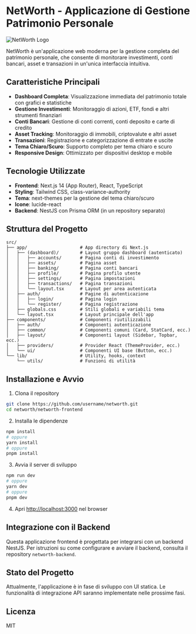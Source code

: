 # NetWorth - Applicazione di Gestione Patrimonio Personale

![NetWorth Logo](https://via.placeholder.com/150x50?text=NetWorth)

NetWorth è un'applicazione web moderna per la gestione completa del patrimonio personale, che consente di monitorare investimenti, conti bancari, asset e transazioni in un'unica interfaccia intuitiva.

## Caratteristiche Principali

- **Dashboard Completa**: Visualizzazione immediata del patrimonio totale con grafici e statistiche
- **Gestione Investimenti**: Monitoraggio di azioni, ETF, fondi e altri strumenti finanziari
- **Conti Bancari**: Gestione di conti correnti, conti deposito e carte di credito
- **Asset Tracking**: Monitoraggio di immobili, criptovalute e altri asset
- **Transazioni**: Registrazione e categorizzazione di entrate e uscite
- **Tema Chiaro/Scuro**: Supporto completo per tema chiaro e scuro
- **Responsive Design**: Ottimizzato per dispositivi desktop e mobile

## Tecnologie Utilizzate

- **Frontend**: Next.js 14 (App Router), React, TypeScript
- **Styling**: Tailwind CSS, class-variance-authority
- **Tema**: next-themes per la gestione del tema chiaro/scuro
- **Icone**: lucide-react
- **Backend**: NestJS con Prisma ORM (in un repository separato)

## Struttura del Progetto

```
src/
├── app/                    # App directory di Next.js
│   ├── (dashboard)/        # Layout gruppo dashboard (autenticato)
│   │   ├── accounts/       # Pagina conti di investimento
│   │   ├── assets/         # Pagina asset
│   │   ├── banking/        # Pagina conti bancari
│   │   ├── profile/        # Pagina profilo utente
│   │   ├── settings/       # Pagina impostazioni
│   │   ├── transactions/   # Pagina transazioni
│   │   └── layout.tsx      # Layout per area autenticata
│   ├── auth/               # Pagine di autenticazione
│   │   ├── login/          # Pagina login
│   │   └── register/       # Pagina registrazione
│   ├── globals.css         # Stili globali e variabili tema
│   └── layout.tsx          # Layout principale dell'app
├── components/             # Componenti riutilizzabili
│   ├── auth/               # Componenti autenticazione
│   ├── common/             # Componenti comuni (Card, StatCard, ecc.)
│   ├── layout/             # Componenti layout (Sidebar, Topbar, ecc.)
│   ├── providers/          # Provider React (ThemeProvider, ecc.)
│   └── ui/                 # Componenti UI base (Button, ecc.)
└── lib/                    # Utility, hooks, context
    └── utils/              # Funzioni di utilità
```

## Installazione e Avvio

1. Clona il repository

```bash
git clone https://github.com/username/networth.git
cd networth/networth-frontend
```

2. Installa le dipendenze

```bash
npm install
# oppure
yarn install
# oppure
pnpm install
```

3. Avvia il server di sviluppo

```bash
npm run dev
# oppure
yarn dev
# oppure
pnpm dev
```

4. Apri [http://localhost:3000](http://localhost:3000) nel browser

## Integrazione con il Backend

Questa applicazione frontend è progettata per integrarsi con un backend NestJS. Per istruzioni su come configurare e avviare il backend, consulta il repository `networth-backend`.

## Stato del Progetto

Attualmente, l'applicazione è in fase di sviluppo con UI statica. Le funzionalità di integrazione API saranno implementate nelle prossime fasi.

## Licenza

MIT
